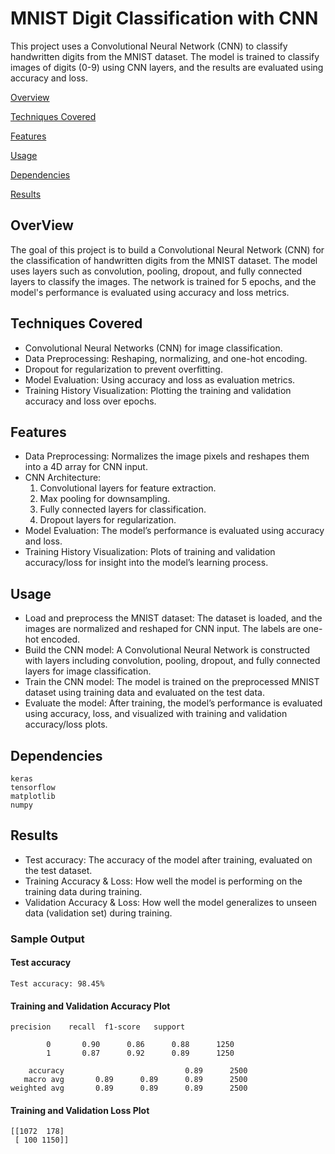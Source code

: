 # MNIST Digit Classification with CNN

This project uses a Convolutional Neural Network (CNN) to classify handwritten digits from the MNIST dataset. The model is trained to classify images of digits (0-9) using CNN layers, and the results are evaluated using accuracy and loss.


[Overview](#overview)

[Techniques Covered](#techniques-covered)

[Features](#features)

[Usage](#usage)

[Dependencies](#dependencies)

[Results](#results)


## OverView
The goal of this project is to build a Convolutional Neural Network (CNN) for the classification of handwritten digits from the MNIST dataset. The model uses layers such as convolution, pooling, dropout, and fully connected layers to classify the images. The network is trained for 5 epochs, and the model's performance is evaluated using accuracy and loss metrics.

## Techniques Covered
- Convolutional Neural Networks (CNN) for image classification.
- Data Preprocessing: Reshaping, normalizing, and one-hot encoding.
- Dropout for regularization to prevent overfitting.
- Model Evaluation: Using accuracy and loss as evaluation metrics.
- Training History Visualization: Plotting the training and validation accuracy and loss over epochs.

## Features
- Data Preprocessing: Normalizes the image pixels and reshapes them into a 4D array for CNN input.
- CNN Architecture:
  1. Convolutional layers for feature extraction.
  2. Max pooling for downsampling.
  3. Fully connected layers for classification.
  4. Dropout layers for regularization.
- Model Evaluation: The model’s performance is evaluated using accuracy and loss.
- Training History Visualization: Plots of training and validation accuracy/loss for insight into the model’s learning process.

## Usage
- Load and preprocess the MNIST dataset: The dataset is loaded, and the images are normalized and reshaped for CNN input. The labels are one-hot encoded.
- Build the CNN model: A Convolutional Neural Network is constructed with layers including convolution, pooling, dropout, and fully connected layers for image classification.
- Train the CNN model: The model is trained on the preprocessed MNIST dataset using training data and evaluated on the test data.
- Evaluate the model: After training, the model’s performance is evaluated using accuracy, loss, and visualized with training and validation accuracy/loss plots.

## Dependencies
```
keras
tensorflow
matplotlib
numpy

```
## Results
- Test accuracy: The accuracy of the model after training, evaluated on the test dataset.
- Training Accuracy & Loss: How well the model is performing on the training data during training.
- Validation Accuracy & Loss: How well the model generalizes to unseen data (validation set) during training.

### Sample Output
#### Test accuracy
```
Test accuracy: 98.45%
```
#### Training and Validation Accuracy Plot
```
precision    recall  f1-score   support

        0       0.90      0.86      0.88      1250
        1       0.87      0.92      0.89      1250

    accuracy                           0.89      2500
   macro avg       0.89      0.89      0.89      2500
weighted avg       0.89      0.89      0.89      2500
```
#### Training and Validation Loss Plot
```
[[1072  178]
 [ 100 1150]]
```
